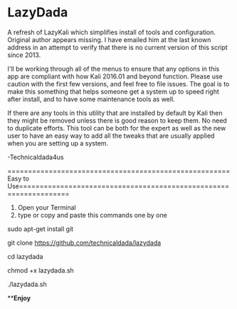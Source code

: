 # LazyDada
A refresh of LazyKali which simplifies install of tools and configuration. Original author appears missing. I have emailed him at the last known address in an attempt to verify that there is no current version of this script since 2013.

I'll be working through all of the menus to ensure that any options in this app are compliant with how Kali 2016.01 and beyond function. Please use caution with the first few versions, and feel free to file issues. The goal is to make this something that helps someone get a system up to speed right after install, and to have some maintenance tools as well.

If there are any tools in this utility that are installed by default by Kali then they might be removed unless there is good reason to keep them. No need to duplicate efforts. This tool can be both for the expert as well as the new user to have an easy way to add all the tweaks that are usually applied when you are setting up a system. 

-Technicaldada4us


======================================================Easy to Use==================================================================

1. Open your Terminal
2. type or copy and paste this commands one by one

sudo apt-get install git

git clone https://github.com/technicaldada/lazydada

cd lazydada

chmod +x lazydada.sh

./lazydada.sh

****************************************************************Enjoy**************************************************************
